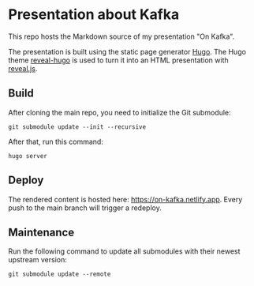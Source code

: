 # Presentation about Kafka

This repo hosts the Markdown source of my presentation "On Kafka".

The presentation is built using the static page generator [Hugo](https://gohugo.io/).
The Hugo theme [reveal-hugo](https://themes.gohugo.io/reveal-hugo/) is used to turn it into an HTML presentation with [reveal.js](https://revealjs.com/).

## Build

After cloning the main repo, you need to initialize the Git submodule:

```shell
git submodule update --init --recursive
```

After that, run this command:

```shell
hugo server
```

## Deploy

The rendered content is hosted here: <https://on-kafka.netlify.app>.
Every push to the main branch will trigger a redeploy.

## Maintenance

Run the following command to update all submodules with their newest upstream version:

```shell
git submodule update --remote
```

